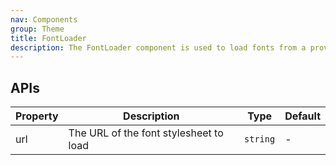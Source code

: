 ```yaml
---
nav: Components
group: Theme
title: FontLoader
description: The FontLoader component is used to load fonts from a provided URL. It creates a link element with the given URL and appends it to the document head. This component is a memoized functional component that uses the `useEffect` hook to ensure that the link element is only created once and appended to the document head when the component mounts.
---
```


## APIs

| Property | Description                            | Type     | Default |
| -------- | -------------------------------------- | -------- | ------- |
| url      | The URL of the font stylesheet to load | `string` | -       |
